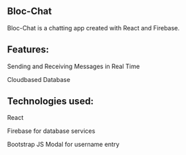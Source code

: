 ## Bloc-Chat
Bloc-Chat is a chatting app created with React and Firebase.

## Features:
<p>Sending and Receiving Messages in Real Time</p>
<p>Cloudbased Database</p>

## Technologies used:
<p>React</p>
<p>Firebase for database services</p>
<p>Bootstrap JS Modal for username entry</p>
